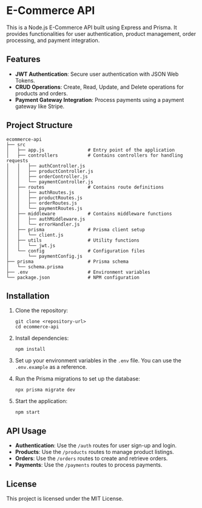 # E-Commerce API

This is a Node.js E-Commerce API built using Express and Prisma. It provides functionalities for user authentication, product management, order processing, and payment integration.

## Features

- **JWT Authentication**: Secure user authentication with JSON Web Tokens.
- **CRUD Operations**: Create, Read, Update, and Delete operations for products and orders.
- **Payment Gateway Integration**: Process payments using a payment gateway like Stripe.

## Project Structure

```
ecommerce-api
├── src
│   ├── app.js                # Entry point of the application
│   ├── controllers           # Contains controllers for handling requests
│   │   ├── authController.js
│   │   ├── productController.js
│   │   ├── orderController.js
│   │   └── paymentController.js
│   ├── routes                # Contains route definitions
│   │   ├── authRoutes.js
│   │   ├── productRoutes.js
│   │   ├── orderRoutes.js
│   │   └── paymentRoutes.js
│   ├── middleware            # Contains middleware functions
│   │   ├── authMiddleware.js
│   │   └── errorHandler.js
│   ├── prisma                # Prisma client setup
│   │   └── client.js
│   ├── utils                 # Utility functions
│   │   └── jwt.js
│   └── config                # Configuration files
│       └── paymentConfig.js
├── prisma                    # Prisma schema
│   └── schema.prisma
├── .env                      # Environment variables
└── package.json              # NPM configuration
```

## Installation

1. Clone the repository:
   ```
   git clone <repository-url>
   cd ecommerce-api
   ```

2. Install dependencies:
   ```
   npm install
   ```

3. Set up your environment variables in the `.env` file. You can use the `.env.example` as a reference.

4. Run the Prisma migrations to set up the database:
   ```
   npx prisma migrate dev
   ```

5. Start the application:
   ```
   npm start
   ```

## API Usage

- **Authentication**: Use the `/auth` routes for user sign-up and login.
- **Products**: Use the `/products` routes to manage product listings.
- **Orders**: Use the `/orders` routes to create and retrieve orders.
- **Payments**: Use the `/payments` routes to process payments.

## License

This project is licensed under the MIT License.